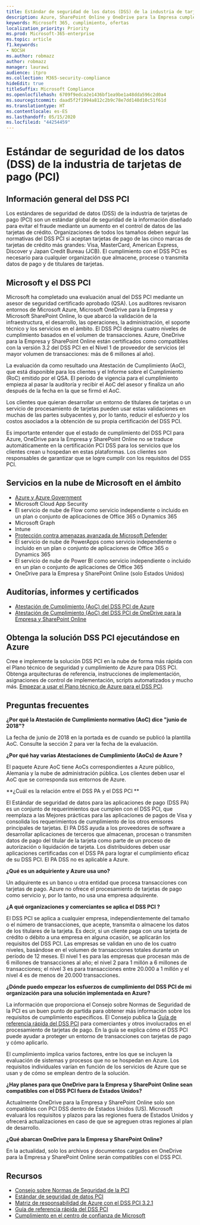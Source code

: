 ```yaml
---
title: Estándar de seguridad de los datos (DSS) de la industria de tarjetas de pago (PCI)
description: Azure, SharePoint Online y OneDrive para la Empresa cumplen con los estándares de seguridad de los datos de la industria de tarjetas de pago Nivel 1, versión 3.2.
keywords: Microsoft 365, cumplimiento, ofertas
localization_priority: Priority
ms.prod: Microsoft-365-enterprise
ms.topic: article
f1.keywords:
- NOCSH
ms.author: robmazz
author: robmazz
manager: laurawi
audience: itpro
ms.collection: M365-security-compliance
hideEdit: true
titleSuffix: Microsoft Compliance
ms.openlocfilehash: 6709f9edca2e1436bf1ea9be1a48dda596c2d0a4
ms.sourcegitcommit: daad5f2f1994a812c2b9c78e7dd148d10c51f61d
ms.translationtype: HT
ms.contentlocale: es-ES
ms.lasthandoff: 05/15/2020
ms.locfileid: "44254459"
---
```

# <a name="payment-card-industry-pci-data-security-standard-dss"></a>Estándar de seguridad de los datos (DSS) de la industria de tarjetas de pago (PCI)

## <a name="pci-dss-overview"></a>Información general del DSS PCI 

Los estándares de seguridad de datos (DSS) de la industria de tarjetas de pago (PCI) son un estándar global de seguridad de la información diseñado para evitar el fraude mediante un aumento en el control de datos de las tarjetas de crédito. Organizaciones de todos los tamaños deben seguir las normativas del DSS PCI si aceptan tarjetas de pago de las cinco marcas de tarjetas de crédito más grandes: Visa, MasterCard, American Express, Discover y Japan Credit Bureau (JCB). El cumplimiento con el DSS PCI es necesario para cualquier organización que almacene, procese o transmita datos de pago y de titulares de tarjetas.

## <a name="microsoft-and-pci-dss"></a>Microsoft y el DSS PCI 

Microsoft ha completado una evaluación anual del DSS PCI mediante un asesor de seguridad certificado aprobado (QSA). Los auditores revisaron entornos de Microsoft Azure, Microsoft OneDrive para la Empresa y Microsoft SharePoint Online, lo que abarcó la validación de la infraestructura, el desarrollo, las operaciones, la administración, el soporte técnico y los servicios en el ámbito. El DSS PCI designa cuatro niveles de cumplimiento basados en el volumen de transacciones. Azure, OneDrive para la Empresa y SharePoint Online están certificados como compatibles con la versión 3.2 del DSS PCI en el Nivel 1 de proveedor de servicios (el mayor volumen de transacciones: más de 6 millones al año).

La evaluación da como resultado una Atestación de Cumplimiento (AoC), que está disponible para los clientes y el Informe sobre el Cumplimiento (RoC) emitido por el QSA. El período de vigencia para el cumplimiento empieza al pasar la auditoría y recibir el AoC del asesor y finaliza un año después de la fecha en la que se firmó el AoC. 

Los clientes que quieran desarrollar un entorno de titulares de tarjetas o un servicio de procesamiento de tarjetas pueden usar estas validaciones en muchas de las partes subyacentes y, por lo tanto, reducir el esfuerzo y los costos asociados a la obtención de su propia certificación del DSS PCI.

Es importante entender que el estado de cumplimiento del DSS PCI para Azure, OneDrive para la Empresa y SharePoint Online no se traduce automáticamente en la certificación PCI DSS para los servicios que los clientes crean u hospedan en estas plataformas. Los clientes son responsables de garantizar que se logre cumplir con los requisitos del DSS PCI.

## <a name="microsoft-in-scope-cloud-services"></a>Servicios en la nube de Microsoft en el ámbito

- [Azure y Azure Government](https://aka.ms/AzureCompliance)
- Microsoft Cloud App Security
- El servicio de nube de Flow como servicio independiente o incluido en un plan o conjunto de aplicaciones de Office 365 o Dynamics 365
- Microsoft Graph
- Intune
- [Protección contra amenazas avanzada de Microsoft Defender](https://docs.microsoft.com/windows/security/threat-protection/microsoft-defender-atp/microsoft-defender-advanced-threat-protection)
- El servicio de nube de PowerApps como servicio independiente o incluido en un plan o conjunto de aplicaciones de Office 365 o Dynamics 365
- El servicio de nube de Power BI como servicio independiente o incluido en un plan o conjunto de aplicaciones de Office 365
- OneDrive para la Empresa y SharePoint Online (solo Estados Unidos)

## <a name="audit-reports-and-certificates"></a>Auditorías, informes y certificados

- [Atestación de Cumplimiento (AoC) del DSS PCI de Azure](https://aka.ms/azure-pci)
- [Atestación de Cumplimiento (AoC) del DSS PCI de OneDrive para la Empresa y SharePoint Online](https://aka.ms/spo-pci)

## <a name="get-your-pci-dss-solution-running-on-azure"></a>Obtenga la solución DSS PCI ejecutándose en Azure

Cree e implemente la solución DSS PCI en la nube de forma más rápida con el Plano técnico de seguridad y cumplimiento de Azure para DSS PCI. Obtenga arquitecturas de referencia, instrucciones de implementación, asignaciones de control de implementación, scripts automatizados y mucho más. [Empezar a usar el Plano técnico de Azure para el DSS PCI](https://aka.ms/pciblueprint).

## <a name="frequently-asked-questions"></a>Preguntas frecuentes

**¿Por qué la Atestación de Cumplimiento normativo (AoC) dice "junio de 2018"?**

La fecha de junio de 2018 en la portada es de cuando se publicó la plantilla AoC. Consulte la sección 2 para ver la fecha de la evaluación.

**¿Por qué hay varias Atestaciones de Cumplimiento (AoCs) de Azure ?**

El paquete Azure AoC tiene AoCs correspondientes a Azure público, Alemania y la nube de administración pública. Los clientes deben usar el AoC que se corresponda sus entornos de Azure.  

**¿Cuál es la relación entre el DSS PA y el DSS PCI **

El Estándar de seguridad de datos para las aplicaciones de pago (DSS PA) es un conjunto de requerimientos que cumplen con el DSS PCI, que reemplaza a las Mejores prácticas para las aplicaciones de pagos de Visa y consolida los requerimientos de cumplimiento de los otros emisores principales de tarjetas. El PA DSS ayuda a los proveedores de software a desarrollar aplicaciones de terceros que almacenan, procesan o transmiten datos de pago del titular de la tarjeta como parte de un proceso de autorización o liquidación de tarjeta. Los distribuidores deben usar aplicaciones certificadas con el DSS PA para lograr el cumplimiento eficaz de su DSS PCI. El PA DSS no es aplicable a Azure.

**¿Qué es un adquiriente y Azure usa uno?**

Un adquirente es un banco u otra entidad que procesa transacciones con tarjetas de pago. Azure no ofrece el procesamiento de tarjetas de pago como servicio y, por lo tanto, no usa una empresa adquirente.

**¿A qué organizaciones y comerciantes se aplica el DSS PCI ?**

El DSS PCI se aplica a cualquier empresa, independientemente del tamaño o el número de transacciones, que acepte, transmita o almacene los datos de los titulares de la tarjeta. Es decir, si un cliente paga con una tarjeta de crédito o débito a una empresa en alguna ocasión, se aplicarán los requisitos del DSS PCI. Las empresas se validan en uno de los cuatro niveles, basándose en el volumen de transacciones totales durante un período de 12 meses. El nivel 1 es para las empresas que procesan más de 6 millones de transacciones al año; el nivel 2 para 1 millón a 6 millones de transacciones; el nivel 3 es para transacciones entre 20.000 a 1 millón y el nivel 4 es de menos de 20.000 transacciones.

**¿Dónde puedo empezar los esfuerzos de cumplimiento del DSS PCI de mi organización para una solución implementada en Azure?**

La información que proporciona el Consejo sobre Normas de Seguridad de la PCI es un buen punto de partida para obtener más información sobre los requisitos de cumplimiento específicos. El Consejo publica la [Guía de referencia rápida del DSS PCI](https://www.pcisecuritystandards.org/documents/PCISSC%20QRG%20August%202014%20-print.pdf) para comerciantes y otros involucrados en el procesamiento de tarjetas de pago. En la guía se explica cómo el DSS PCI puede ayudar a proteger un entorno de transacciones con tarjetas de pago y cómo aplicarlo.

El cumplimiento implica varios factores, entre los que se incluyen la evaluación de sistemas y procesos que no se hospedan en Azure. Los requisitos individuales varían en función de los servicios de Azure que se usan y de cómo se emplean dentro de la solución.

**¿Hay planes para que OneDrive para la Empresa y SharePoint Online sean compatibles con el DSS PCI fuera de Estados Unidos?**

Actualmente OneDrive para la Empresa y SharePoint Online solo son compatibles con PCI DSS dentro de Estados Unidos (US). Microsoft evaluará los requisitos y plazos para las regiones fuera de Estados Unidos y ofrecerá actualizaciones en caso de que se agreguen otras regiones al plan de desarrollo.

**¿Qué abarcan OneDrive para la Empresa y SharePoint Online?**

En la actualidad, solo los archivos y documentos cargados en OneDrive para la Empresa y SharePoint Online serán compatibles con el DSS PCI.

## <a name="resources"></a>Recursos

- [Consejo sobre Normas de Seguridad de la PCI](https://www.pcisecuritystandards.org/)
- [Estándar de seguridad de datos PCI](https://www.pcisecuritystandards.org/documents/PCI_DSS_v3-1.pdf)
- [Matriz de responsabilidad de Azure con el DSS PCI 3.2.1](https://aka.ms/pciresponsibilitymatrix)
- [Guía de referencia rápida del DSS PCI](https://www.pcisecuritystandards.org/documents/PCISSC%20QRG%20August%202014%20-print.pdf)
- [Cumplimiento en el centro de confianza de Microsoft ](https://www.microsoft.com/trust-center/compliance/compliance-overview)
